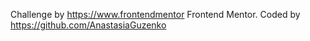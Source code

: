 Challenge by https://www.frontendmentor Frontend Mentor. 
Coded by https://github.com/AnastasiaGuzenko
